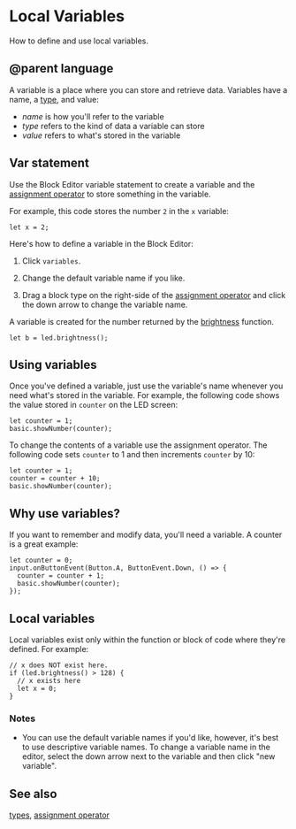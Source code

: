 # Local Variables

How to define and use local variables.

## @parent language

A variable is a place where you can store and retrieve data. Variables have a name, a [type](/types), and value:

* *name* is how you'll refer to the variable
* *type* refers to the kind of data a variable can store
* *value* refers to what's stored in the variable

## Var statement

Use the Block Editor variable statement to create a variable 
and the [assignment operator](/blocks/variables/assign) 
to store something in the variable.

For example, this code stores the number `2` in the `x` variable:

```blocks
let x = 2;
```
Here's how to define a variable in the Block Editor:

1. Click `variables`.

2. Change the default variable name if you like.

3. Drag a block type on the right-side of the [assignment operator](/blocks/variables/assign) and click the down arrow to change the variable name.

A variable is created for the number returned by the [brightness](/reference/led/brightness) function.

```blocks
let b = led.brightness();
```

## Using variables

Once you've defined a variable, just use the variable's name whenever you need what's stored in the variable. For example, the following code shows the value stored in `counter` on the LED screen:

```blocks
let counter = 1;
basic.showNumber(counter);
```

To change the contents of a variable use the assignment operator. The following code sets `counter` to 1 and then increments `counter` by 10:

```blocks
let counter = 1;
counter = counter + 10;
basic.showNumber(counter);
```

## Why use variables?

If you want to remember and modify data, you'll need a variable. 
A counter is a great example:

```blocks
let counter = 0;
input.onButtonEvent(Button.A, ButtonEvent.Down, () => { 
  counter = counter + 1;
  basic.showNumber(counter);
});
```

## Local variables

Local variables exist only within the function or block of code where they're defined. For example:

```blocks
// x does NOT exist here.
if (led.brightness() > 128) {
  // x exists here
  let x = 0;
}
```

### Notes

* You can use the default variable names if you'd like, however, it's best to use descriptive variable names. To change a variable name in the editor, select the down arrow next to the variable and then click "new variable".

## See also

[types](/types), [assignment operator](/blocks/variables/assign)


